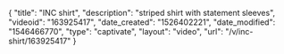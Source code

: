 {
    "title": "INC shirt",
    "description": "striped shirt with statement sleeves",
    "videoid": "163925417",
    "date_created": "1526402221",
    "date_modified": "1546466770",
    "type": "captivate",
    "layout": "video",
    "url": "\/v\/inc-shirt\/163925417"
}
